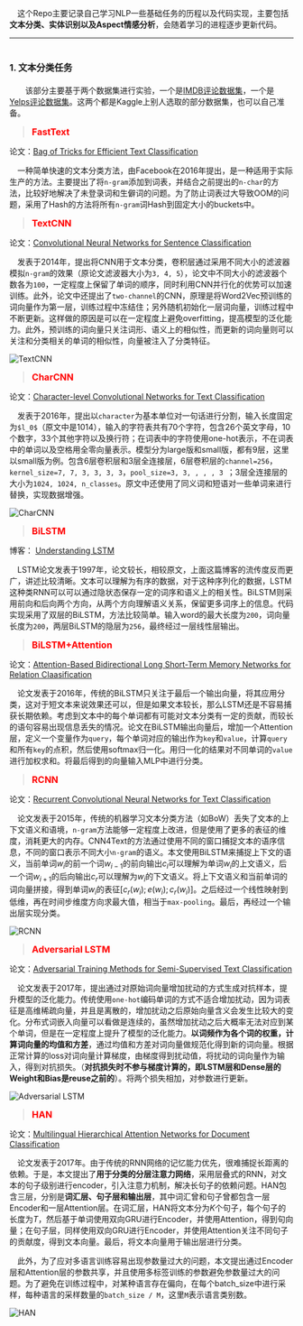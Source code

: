 &emsp;这个Repo主要记录自己学习NLP一些基础任务的历程以及代码实现，主要包括**文本分类、实体识别以及Aspect情感分析**，会随着学习的进程逐步更新代码。

---

# <font size=3>1. 文本分类任务</font>

&emsp;&emsp;该部分主要基于两个数据集进行实验，一个是[IMDB评论数据集](https://www.kaggle.com/oumaimahourrane/imdb-reviews)，一个是[Yelps评论数据集](https://www.kaggle.com/z5025122/yelp-csv#yelp_academic_dataset_review.csv)。这两个都是Kaggle上别人选取的部分数据集，也可以自己准备。



> <font size=3 color=red> **FastText**</font>

论文：[Bag of Tricks for Efficient Text Classification](https://arxiv.org/abs/1607.01759)

&emsp;一种简单快速的文本分类方法，由Facebook在2016年提出，是一种适用于实际生产的方法。主要提出了将`n-gram`添加到词表，并结合之前提出的`n-char`的方法，比较好地解决了未登录词和生僻词的问题。为了防止词表过大导致OOM的问题，采用了Hash的方法将所有`n-gram`词Hash到固定大小的buckets中。



> <font size=3 color=red>**TextCNN**</font>

论文：[Convolutional Neural Networks for Sentence Classification](https://arxiv.org/abs/1408.5882)

&emsp;发表于2014年，提出将CNN用于文本分类，卷积层通过采用不同大小的滤波器模拟`n-gram`的效果（原论文滤波器大小为`3, 4, 5`），论文中不同大小的滤波器个数各为`100`，一定程度上保留了单词的顺序，同时利用CNN并行化的优势可以加速训练。此外，论文中还提出了`two-channel`的CNN，原理是将Word2Vec预训练的词向量作为第一层，训练过程中冻结住；另外随机初始化一层词向量，训练过程中不断更新。这样做的原因是可以在一定程度上避免overfitting，提高模型的泛化能力。此外，预训练的词向量只关注词形、语义上的相似性，而更新的词向量则可以关注和分类相关的单词的相似性，向量被注入了分类特征。

![TextCNN](http://ww1.sinaimg.cn/large/006Ejijoly1g68i1saaclj310c0fwwh0.jpg)

> <font size=3 color=red>**CharCNN**</font>

论文：[Character-level Convolutional Networks for Text Classification](https://arxiv.org/abs/1509.01626)

&emsp;发表于2016年，提出以`character`为基本单位对一句话进行分割，输入长度固定为`$l_0$`（原文中是1014），输入的字符表共有70个字符，包含26个英文字母，10个数字，33个其他字符以及换行符；在词表中的字符使用one-hot表示，不在词表中的单词以及空格用全零向量表示。模型分为large版和small版，都有9层，这里以small版为例。包含6层卷积层和3层全连接层，6层卷积层的`channel=256`，`kernel_size=7, 7, 3, 3, 3, 3`，`pool_size=3, 3, , , , 3 `；3层全连接层的大小为`1024, 1024, n_classes`。原文中还使用了同义词和短语对一些单词来进行替换，实现数据增强。

![CharCNN](http://ww1.sinaimg.cn/large/006Ejijoly1g68i0p0rzij30vc0963zx.jpg)

> <font size=3 color=red>**BiLSTM**</font>

博客： [Understanding LSTM](https://colah.github.io/posts/2015-08-Understanding-LSTMs/)

&emsp;LSTM论文发表于1997年，论文较长，相较原文，上面这篇博客的流传度反而更广，讲述比较清晰。文本可以理解为有序的数据，对于这种序列化的数据，LSTM这种类RNN可以可以通过隐状态保存一定的词序和语义上的相关性。BiLSTM则采用前向和后向两个方向，从两个方向理解语义关系，保留更多词序上的信息。代码实现采用了双层的BiLSTM，方法比较简单。输入word的最大长度为`200`，词向量长度为`200`，两层BiLSTM的隐层为`256`，最终经过一层线性层输出。


> <font size=3 color=red>**BiLSTM+Attention**</font>

论文：[Attention-Based Bidirectional Long Short-Term Memory Networks for Relation Claasification](https://www.aclweb.org/anthology/P16-2034)

&emsp;论文发表于2016年，传统的BiLSTM只关注于最后一个输出向量，将其应用分类，这对于短文本来说效果还可以，但是如果文本较长，那么LSTM还是不容易捕获长期依赖。考虑到文本中的每个单词都有可能对文本分类有一定的贡献，而较长的语句容易出现信息丢失的情况。论文在BiLSTM输出向量后，增加一个Attention层，定义一个变量作为`query`，每个单词对应的输出作为`key`和`value`，计算`query`和所有`key`的点积，然后使用softmax归一化。用归一化的结果对不同单词的`value`进行加权求和。将最后得到的向量输入MLP中进行分类。

> <font size=3 color=red>**RCNN**</font>

论文：[Recurrent Convolutional Neural Networks for Text Classification](http://www.nlpr.ia.ac.cn/cip/~liukang/liukangPageFile/Recurrent%20Convolutional%20Neural%20Networks%20for%20Text%20Classification.pdf)

&emsp;论文发表于2015年，传统的机器学习文本分类方法（如BoW）丢失了文本的上下文语义和语境，`n-gram`方法能够一定程度上改进，但是使用了更多的表征的维度，消耗更大的内存。CNN4Text的方法通过使用不同的窗口捕捉文本的语序信息，不同的窗口表示不同大小`n-gram`的语义。本文使用BiLSTM来捕捉上下文的语义，当前单词$w_i$的前一个词$w_{i-1}$的前向输出$c_l$可以理解为单词$w_i$的上文语义，后一个词$w_{i+1}$的后向输出$c_r$可以理解为$w_i$的下文语义。将上下文语义和当前单词的词向量拼接，得到单词$w_i$的表征$[c_r(w_i); e(w_i); c_r(w_i) ]$。之后经过一个线性映射到低维，再在时间步维度方向求最大值，相当于`max-pooling`。最后，再经过一个输出层实现分类。

![RCNN](http://ww1.sinaimg.cn/large/006Ejijoly1g68hx4f00pj315c0hcgq8.jpg)


> <font size=3 color=red>**Adversarial LSTM**</font>

论文：[Adversarial Training Methods for Semi-Supervised Text Classification](https://arxiv.org/abs/1605.07725)

&emsp;论文发表于2017年，提出通过对原始词向量增加扰动的方式生成对抗样本，提升模型的泛化能力。传统使用`one-hot`编码单词的方式不适合增加扰动，因为词表征是高维稀疏向量，并且是离散的，增加扰动之后原始向量含义会发生比较大的变化。分布式词嵌入向量可以看做是连续的，虽然增加扰动之后大概率无法对应到某个单词，但是在一定程度上提升了模型的泛化能力。**以词频作为各个词的权重，计算词向量的均值和方差**，通过均值和方差对词向量做规范化得到新的词向量。根据正常计算的loss对词向量计算梯度，由梯度得到扰动值，将扰动的词向量作为输入，得到对抗损失。（**对抗损失时不参与梯度计算的，即LSTM层和Dense层的Weight和Bias是reuse之前的**）。将两个损失相加，对参数进行更新。

![Adversarial LSTM](http://ww1.sinaimg.cn/large/006Ejijoly1g68i39mnngj312k0bygmt.jpg)

> <font size=3 color=red>**HAN**</font>

论文：[Multilingual Hierarchical Attention Networks for Document Classification](https://arxiv.org/pdf/1707.00896.pdf)

&emsp;论文发表于2017年。由于传统的RNN网络的记忆能力优先，很难捕捉长距离的依赖。于是，本文提出了**用于分类的分层注意力网络**，采用层叠式的RNN，对文本的句子级别进行encoder，引入注意力机制，解决长句子的依赖问题。HAN包含三层，分别是**词汇层、句子层和输出层**，其中词汇曾和句子曾都包含一层Encoder和一层Attention层。在词汇层，HAN将文本分为$K$个句子，每个句子的长度为$T$，然后基于单词使用双向GRU进行Encoder，并使用Attention，得到句向量；在句子层，同样使用双向GRU进行Encoder，并使用Attention关注不同句子的贡献度，得到文本向量。最后，将文本向量用于输出层进行分类。

&emsp;此外，为了应对多语言训练容易出现参数量过大的问题，本文提出通过Encoder层和Attention层的参数共享，并且使用多标签训练的参数避免参数量过大的问题。为了避免在训练过程中，对某种语言存在偏向，在每个batch_size中进行采样，每种语言的采样数量的`batch_size / M`，这里`M`表示语言类别数。

![HAN](http://ww1.sinaimg.cn/large/006Ejijoly1g69tw798nmj30f00c83za.jpg)